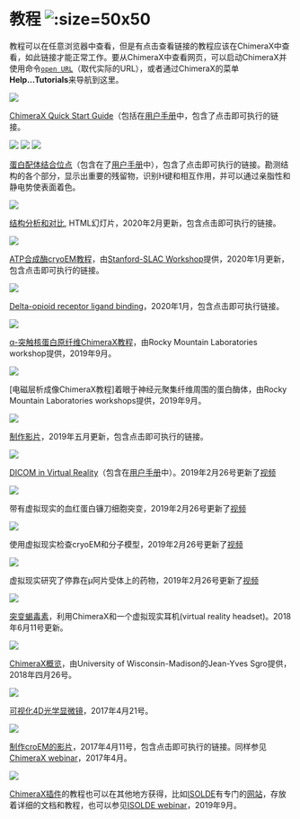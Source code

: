 # 教程 ![](http://www.rbvi.ucsf.edu/chimerax/docs/user/ChimeraX-home-icon.svg ':size=50x50')


教程可以在任意浏览器中查看，但是有点击查看链接的教程应该在ChimeraX中查看，如此链接才能正常工作。要从ChimeraX中查看网页，可以启动ChimeraX并使用命令[`open URL`](http://www.rbvi.ucsf.edu/chimerax/docs/user/commands/open.html#url)（取代实际的URL），或者通过ChimeraX的菜单**Help...Tutorials**来导航到这里。

![](http://www.rbvi.ucsf.edu/chimerax/docs/quickstart/images/view3nice.png) 

[ ChimeraX Quick Start Guide](http://www.rbvi.ucsf.edu/chimerax/docs/quickstart/index.html)（包括在[用户手册](http://www.rbvi.ucsf.edu/chimerax/docs/user/index.html)中，包含了点击即可执行的链接。

![](http://www.rbvi.ucsf.edu/chimerax/docs/user/tutorials/bind3.png) ![](http://www.rbvi.ucsf.edu/chimerax/docs/user/tutorials/bind2.png) ![](http://www.rbvi.ucsf.edu/chimerax/docs/user/tutorials/bind6.png)

[蛋白配体结合位点](http://www.rbvi.ucsf.edu/chimerax/docs/user/tutorials/binding-sites.html)（包含在了[用户手册](http://www.rbvi.ucsf.edu/chimerax/docs/user/index.html)中），包含了点击即可执行的链接。勘测结构的各个部分，显示出重要的残留物，识别H键和相互作用，并可以通过亲脂性和静电势使表面着色。

![](http://www.rbvi.ucsf.edu/chimerax/data/images/premorph.png) 

[结构分析和对比](https://rbvi.github.io/chimera-tutorials/presentations/modules/chimerax-comp-structures/index.html#/), HTML幻灯片，2020年2月更新，包含点击即可执行的链接。

![](http://www.rbvi.ucsf.edu/chimerax/data/stanford-jul2019/images/ratchet.png) 

[ATP合成酶cryoEM教程](https://www.rbvi.ucsf.edu/chimerax/data/stanford-jul2019/tutorial2.html)，由[Stanford-SLAC Workshop](https://cryoem.slac.stanford.edu/s2c2/training/s%C2%B2c%C2%B2-workshops)提供，2020年1月更新，包含点击即可执行的链接。

![](http://www.rbvi.ucsf.edu/chimerax/data/delta-opioid-jan2020/images/4n6h_fill.jpg)

[Delta-opioid receptor ligand binding](http://www.rbvi.ucsf.edu/chimerax/data/delta-opioid-jan2020/binding.html)，2020年1月，包含点击即可执行链接。

![](http://www.rbvi.ucsf.edu/chimerax/data/rml-sep2019/images/6h6b_mlp_interface.jpg)

[α-突触核蛋白原纤维ChimeraX教程](https://www.rbvi.ucsf.edu/chimerax/data/rml-sep2019/synuclein.html)，由Rocky Mountain Laboratories workshop提供，2019年9月。

![](http://www.rbvi.ucsf.edu/chimerax/data/rml-sep2019/images/emdb_4191_donuts.jpg)

[电磁层析成像ChimeraX教程]着眼于神经元聚集纤维周围的蛋白酶体，由Rocky Mountain Laboratories workshops提供，2019年9月。

![](http://www.rbvi.ucsf.edu/chimera/data/wcpcw-mar2017/images/binding.png)

[制作影片](http://www.rbvi.ucsf.edu/chimerax/data/movies-may2019/moviemaking.html)，2019年五月更新，包含点击即可执行的链接。

![](http://www.rbvi.ucsf.edu/chimerax/docs/user/tutorials/dicom-vr3.png)

[DICOM in Virtual Reality](http://www.rbvi.ucsf.edu/chimerax/docs/user/tutorials/dicom-vr.html)（包含在[用户手册](http://www.rbvi.ucsf.edu/chimerax/docs/user/index.html)中）。2019年2月26号更新了[视频](http://www.rbvi.ucsf.edu/chimera/data/dicom-feb2019/images/dicomvr.mp4)

![](http://www.rbvi.ucsf.edu/chimerax/data/vr-demos-feb2019/hemoglobin.jpg)

带有虚拟现实的血红蛋白镰刀细胞突变，2019年2月26号更新了[视频](http://www.rbvi.ucsf.edu/chimerax/data/vr-demos-feb2019/hemoglobin.mp4)

![](http://www.rbvi.ucsf.edu/chimerax/data/vr-demos-feb2019/cryoem.jpg)

使用虚拟现实检查cryoEM和分子模型，2019年2月26号更新了[视频](http://www.rbvi.ucsf.edu/chimerax/data/vr-demos-feb2019/cryoem.mp4)

![](http://www.rbvi.ucsf.edu/chimerax/data/vr-demos-feb2019/opioids.jpg)

虚拟现实研究了停靠在μ阿片受体上的药物，2019年2月26号更新了[视频](http://www.rbvi.ucsf.edu/chimerax/data/vr-demos-feb2019/opioids.mp4)

![](http://www.cgl.ucsf.edu/chimera/data/vr-scorpion-june2018/images/vr_gui.png)

[突变蝎毒素](http://www.cgl.ucsf.edu/chimera/data/vr-scorpion-june2018/vrscorpion.html)，利用ChimeraX和一个虚拟现实耳机(virtual reality headset)。2018年6月11号更新。

![](http://www.rbvi.ucsf.edu/chimerax/images/sgro.png)

[ChimeraX概览](https://bcrf.biochem.wisc.edu/all-tutorials/tutorial-materials-molecular-graphics/chimerax/)，由University of Wisconsin-Madison的Jean-Yves Sgro提供，2018年四月26号。

![](http://www.rbvi.ucsf.edu/chimerax/images/cell44_mip_cropped.png) 

[可视化4D光学显微镜](http://www.rbvi.ucsf.edu/chimera/data/light-apr2017/light4d.html)，2017年4月21号。

![](http://www.rbvi.ucsf.edu/chimera/data/sbgrid-apr2017/images/dwv.png)

[制作croEM的影片](http://www.rbvi.ucsf.edu/chimera/data/sbgrid-apr2017/cryomovie.html)，2017年4月11号，包含点击即可执行的链接。同样参见[ChimeraX webinar](https://www.youtube.com/watch?v=yOMKwCbXl0g)，2017年4月。

![](https://cxtoolshed.rbvi.ucsf.edu/media/chimeraxisolde/thumbnails/isolde_splash_screen.jpg.png)

[ChimeraX插件](https://cxtoolshed.rbvi.ucsf.edu/)的教程也可以在其他地方获得，比如[ISOLDE](https://cxtoolshed.rbvi.ucsf.edu/apps/chimeraxisolde)有专门的[网站](https://isolde.cimr.cam.ac.uk/)，存放着详细的文档和教程，也可以参见[ISOLDE webinar](https://www.youtube.com/watch?v=XBXQM30SFKU)，2019年9月。





